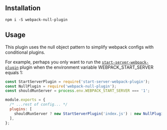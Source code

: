 ## Installation

```
npm i -S webpack-null-plugin
```

## Usage
This plugin uses the null object pattern to simplify webpack configs with conditional plugins.

For example, perhaps you only want to run the [`start-server-webpack-plugin`](https://www.npmjs.com/package/start-server-webpack-plugin) plugin when the environment variable WEBPACK_START_SERVER equals 1:

``` js
const StartServerPlugin = require('start-server-webpack-plugin');
const NullPlugin = require('webpack-null-plugin');
const shouldRunServer = process.env.WEBPACK_START_SERVER === '1';

module.exports = {
  /* ...rest of config... */
  plugins: [
    shouldRunServer ? new StartServerPlugin('index.js') : new NullPlugin(),
  ],
};

```

